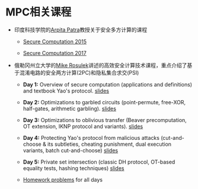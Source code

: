 # MPC相关课程

+ 印度科技学院的[Arpita Patra](https://www.csa.iisc.ac.in/~arpita/index.html)教授关于安全多方计算的课程

  + [Secure Computation 2015](https://www.csa.iisc.ac.in/~arpita/SecureComputation15.html)

  + [Secure Computation 2017](https://www.csa.iisc.ac.in/~arpita/FoSC17.html)

+ 俄勒冈州立大学的[Mike Rosulek](https://web.engr.oregonstate.edu/~rosulekm/)讲述的高效安全计算技术课程，重点介绍了基于混淆电路的安全两方计算(2PC)和隐私集合求交(PSI)

  + **Day 1:** Overview of secure computation (applications and definitions) and textbook Yao's protocol. [slides](https://web.engr.oregonstate.edu/~rosulekm/cryptabit/1-overview.pdf)

  + **Day 2:** Optimizations to garbled circuits (point-permute, free-XOR, half-gates, arithmetic garbling). [slides](https://web.engr.oregonstate.edu/~rosulekm/cryptabit/2-gc.pdf)

  + **Day 3:** Optimizations to oblivious transfer (Beaver precomputation, OT extension, IKNP protocol and variants). [slides](https://web.engr.oregonstate.edu/~rosulekm/cryptabit/3-ot.pdf)

  + **Day 4:** Protecting Yao's protocol from malicious attacks (cut-and-choose & its subtleties, cheating punishment, dual execution variants, batch cut-and-choose) [slides](https://web.engr.oregonstate.edu/~rosulekm/cryptabit/4-malicious.pdf)

  + **Day 5:** Private set intersection (classic DH protocol, OT-based equality tests, hashing techniques) [slides](https://web.engr.oregonstate.edu/~rosulekm/cryptabit/5-psi.pdf)

  + [Homework problems](https://web.engr.oregonstate.edu/~rosulekm/cryptabit/problems.pdf) for all days